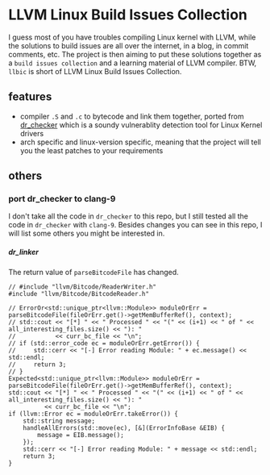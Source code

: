 # LLVM Linux Build Issues Collection

I guess most of you have troubles compiling Linux kernel with LLVM, while the solutions to build issues are all over
the internet, in a blog, in commit comments, etc. The project is then aiming to put these solutions together as a 
`build issues collection` and a learning material of LLVM compiler. BTW, `llbic` is short of LLVM Linux Build Issues
 Collection.

## features

+ compiler `.S` and `.c` to bytecode and link them together, ported from [dr_checker](https://github.com/ucsb-seclab/dr_checker) which is a soundy vulnerablity detection tool for Linux Kernel drivers
+ arch specific and linux-version specific, meaning that the project will tell you the least patches to your requirements


## others

### port dr_checker to clang-9

I don't take all the code in `dr_checker` to this repo, but I still tested all the code in `dr_checker` with `clang-9`.
Besides changes you can see in this repo, I will list some others you might be interested in.

##### dr_linker

The return value of `parseBitcodeFile` has changed.

```cplusplus
// #include "llvm/Bitcode/ReaderWriter.h"
#include "llvm/Bitcode/BitcodeReader.h"

// ErrorOr<std::unique_ptr<llvm::Module>> moduleOrErr = parseBitcodeFile(fileOrErr.get()->getMemBufferRef(), context);
// std::cout << "[*] " << " Processed " << "(" << (i+1) << " of " << all_interesting_files.size() << "): "
//           << curr_bc_file << "\n";
// if (std::error_code ec = moduleOrErr.getError()) {
//     std::cerr << "[-] Error reading Module: " + ec.message() << std::endl;
//     return 3;
// }
Expected<std::unique_ptr<llvm::Module>> moduleOrErr = parseBitcodeFile(fileOrErr.get()->getMemBufferRef(), context);
std::cout << "[*] " << " Processed " << "(" << (i+1) << " of " << all_interesting_files.size() << "): "
          << curr_bc_file << "\n";
if (llvm::Error ec = moduleOrErr.takeError()) {
    std::string message;
    handleAllErrors(std::move(ec), [&](ErrorInfoBase &EIB) {
        message = EIB.message();
    });
    std::cerr << "[-] Error reading Module: " + message << std::endl;
    return 3;
}
```


